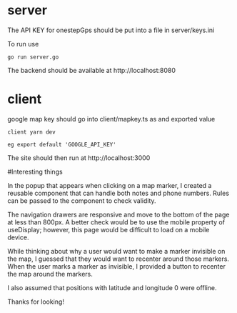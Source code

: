 # server
The API KEY for onestepGps should be put into a file in server/keys.ini

To run use

```
go run server.go
```

The backend should be available at http://localhost:8080

# client
google map key should go into client/mapkey.ts as and exported value

```
client yarn dev
```

```
eg export default 'GOOGLE_API_KEY'
```
The site should then run at http://localhost:3000


#Interesting things

In the popup that appears when clicking on a map marker, I created a reusable component that can handle both notes and phone numbers. Rules can be passed to the component to check validity.


The navigation drawers are responsive and move to the bottom of the page at less than 800px.
A better check would be to use the mobile property of useDisplay; however, this page would be difficult to load on a mobile device.


While thinking about why a user would want to make a marker invisible on the map, I guessed that they would want to recenter around those markers. When the user marks a marker as invisible, I provided a button to 
recenter the map around the markers.


I also assumed that positions with latitude and longitude 0 were offline.


Thanks for looking!
